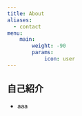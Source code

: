 ```yaml
---
title: About
aliases:
  - contact
menu:
    main: 
        weight: -90
        params:
            icon: user
---
```


## 自己紹介

- aaa